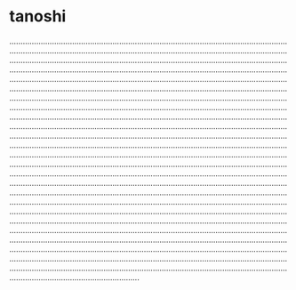 # tanoshi

......................................................................................................................................................................................................................................................................................................................................................................................................................................................................................................................................................................................................................................................................................................................................................................................................................................................................................................................................................................................................................................................................................................................................................................................................................................................................................................................................................................................................................................................................................................................................................................................................................................................................................................................................................................................................................................................................................................................................................................................................................................................................................................................................................................................................................................................................................................................................................................................................................................................................................................................................................................................................................................................................................................................................................................................................................................................................................................................................................................................................................................................................................................................................................................................................................................................................................